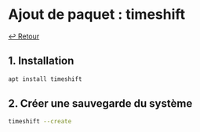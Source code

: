 # Ajout de paquet : timeshift

[↩️ Retour](./README.md)

## 1. Installation

```bash
apt install timeshift
```

## 2. Créer une sauvegarde du système

```bash
timeshift --create
```
